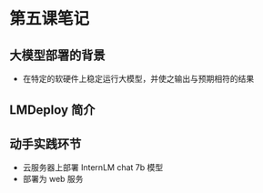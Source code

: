 # 第五课笔记
## 大模型部署的背景
* 在特定的软硬件上稳定运行大模型，并使之输出与预期相符的结果
## LMDeploy 简介
## 动手实践环节
* 云服务器上部署 InternLM chat 7b 模型
* 部署为 web 服务
